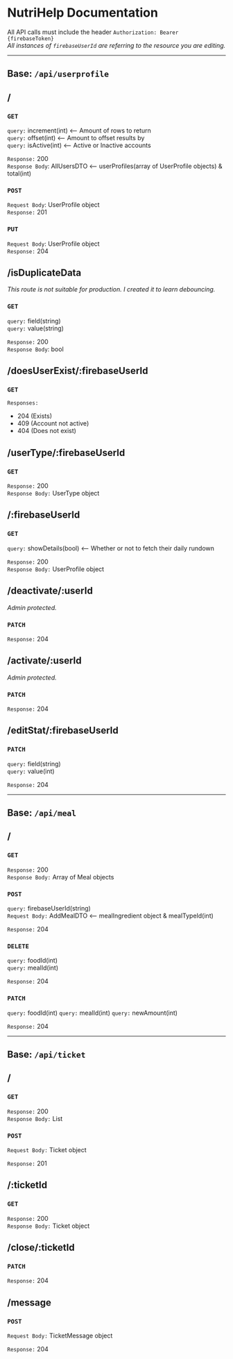 # NutriHelp Documentation

All API calls must include the header `Authorization: Bearer {firebaseToken}`  
_All instances of `firebaseUserId` are referring to the resource you are editing._  

<hr />  

## **Base: `/api/userprofile`**  
  
## /

### `GET`

`query:` increment(int) <-- Amount of rows to return  
`query:` offset(int)  <-- Amount to offset results by  
`query:` isActive(int) <-- Active or Inactive accounts  
  
`Response:` 200  
`Response Body`: AllUsersDTO <-- userProfiles(array of UserProfile objects) & total(int)

### `POST`

`Request Body`: UserProfile object  
`Response:` 201

### `PUT`

`Request Body`: UserProfile object  
`Response:` 204

## /isDuplicateData

_This route is not suitable for production. I created it to learn debouncing._  

### `GET`

`query:` field(string)  
`query:` value(string)  
  
`Response:` 200  
`Response Body`: bool  

## /doesUserExist/:firebaseUserId

### `GET`

`Responses:`

- 204 (Exists)
- 409 (Account not active)
- 404 (Does not exist)

## /userType/:firebaseUserId

### `GET`

`Response:` 200  
`Response Body:` UserType object

## /:firebaseUserId

### `GET`

`query:` showDetails(bool) <-- Whether or not to fetch their daily rundown  
  
`Response:` 200  
`Response Body:` UserProfile object

## /deactivate/:userId

_Admin protected._

### `PATCH`

`Response:` 204

## /activate/:userId

_Admin protected._

### `PATCH`

`Response:` 204

## /editStat/:firebaseUserId

### `PATCH`

`query:` field(string)  
`query:` value(int)  
  
`Response:` 204  

<hr />  

## **Base: `/api/meal`**

## /

### `GET`

`Response:` 200  
`Response Body:` Array of Meal objects

### `POST`

`query:` firebaseUserId(string)  
`Request Body:` AddMealDTO <-- mealIngredient object & mealTypeId(int)  
  
`Response:` 204  
  
### `DELETE`

`query:` foodId(int)  
`query:` mealId(int)  
  
`Response:` 204

### `PATCH`

`query:` foodId(int)
`query:` mealId(int)
`query:` newAmount(int)  
  
`Response:` 204  

<hr />  

## **Base: `/api/ticket`**

## /

### `GET`  
  
`Response:` 200  
`Response Body:` List<Ticket>
  
### `POST`

`Request Body:` Ticket object  
  
`Response:` 201

## /:ticketId

### `GET`

`Response:` 200  
`Response Body:` Ticket object

## /close/:ticketId

### `PATCH`

`Response:` 204

## /message

### `POST`

`Request Body:` TicketMessage object

`Response:` 204
